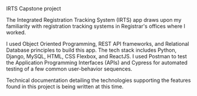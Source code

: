 IRTS Capstone project

The Integrated Registration Tracking System (IRTS) app draws upon my familiarity with registration tracking systems in Registrar's offices where I worked. 

I used Object Oriented Programming, REST API frameworks, and Relational Database principles to build this app. The tech stack includes Python, Django, MySQL, HTML, CSS Flexbox, and ReactJS. I used Postman to test the Application Programming Interfaces (APIs) and Cypress for automated testing of a few common user-behavior sequences.

Technical documentation detailing the technologies supporting the features found in this project is being written at this time.
